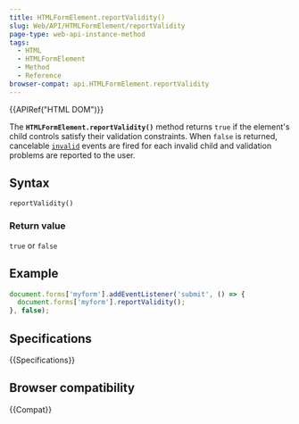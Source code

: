 ```yaml
---
title: HTMLFormElement.reportValidity()
slug: Web/API/HTMLFormElement/reportValidity
page-type: web-api-instance-method
tags:
  - HTML
  - HTMLFormElement
  - Method
  - Reference
browser-compat: api.HTMLFormElement.reportValidity
---
```


{{APIRef("HTML DOM")}}

The **`HTMLFormElement.reportValidity()`** method returns
`true` if the element's child controls satisfy their validation constraints.
When `false` is returned, cancelable
[`invalid`](/en-US/docs/Web/API/HTMLInputElement/invalid_event) events are fired for
each invalid child and validation problems are reported to the user.

## Syntax

```js-nolint
reportValidity()
```

### Return value

`true` or `false`

## Example

```js
document.forms['myform'].addEventListener('submit', () => {
  document.forms['myform'].reportValidity();
}, false);
```

## Specifications

{{Specifications}}

## Browser compatibility

{{Compat}}
